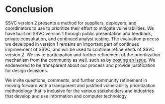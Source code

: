


# Conclusion

SSVC version 2 presents a method for suppliers, deployers, and coordinators to use to prioritize their effort to mitigate vulnerabilities.
We have built on SSVC version 1 through public presentation and feedback, private consultation, and continued analyst testing.
The evaluation process we developed in version 1 remains an important part of continued improvement of SSVC, and will be used to continue refinements of SSVC version 2.
We invite participation and further refinement of the prioritization mechanism from the community as well, such as by [posting an issue](https://github.com/CERTCC/SSVC/issues).
We endeavored to be transparent about our process and provide justification for design decisions.

We invite questions, comments, and further community refinement in moving forward with a transparent and justified vulnerability prioritization methodology that is inclusive for the various stakeholders and industries that develop and use information and computer technology.
